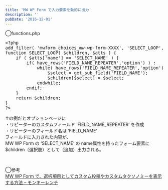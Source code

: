 ```yaml
---
title: 'MW WP Form で入力要素を動的に出力'
description: ''
pubDate: '2016-12-01'
---
```


<p>◯functions.php</p>
<pre class="brush: php; title: ; notranslate" title="">&lt;?php
add_filter( 'mwform_choices_mw-wp-form-XXXX', 'SELECT_LOOP', 10, 2 );
function SELECT_LOOP( $children, $atts ) {
	if ( $atts['name'] == 'SELECT_NAME' ) {
		if( have_rows('FIELD_NAME_REPEATER','option') ) :
			while( have_rows('FIELD_NAME_REPEATER','option') ) : the_row();
				$select = get_sub_field('FIELD_NAME');
				$children[$select] = $select;
			endwhile;
		endif;
	}
	return $children;
}
?&gt;</pre>
<p>↑の例だとオプションページに<br>
・リピーターのカスタムフィールド ‘FIELD_NAME_REPEATER’ を作成<br>
・リピーターのフィールド名は ‘FIELD_NAME’<br>
フィールドに入力された内容が、<br>
MW WP Form の ‘SELECT_NAME’ の name属性を持ったフォーム要素に<br>
$children（選択肢）として（追加）出力される。</p>
<p>&nbsp;</p>
<p>◯参考<br>
<a href="http://2inc.org/blog/2013/10/13/3743/">MW WP Form で、選択項目としてカスタム投稿やカスタムタクソノミーを表示する方法 – モンキーレンチ</a></p>
